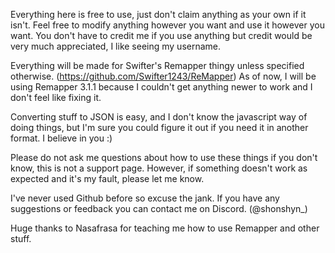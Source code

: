 Everything here is free to use, just don't claim anything as your own if it isn't. 
Feel free to modify anything however you want and use it however you want. 
You don't have to credit me if you use anything but credit would be very much appreciated, I like seeing my username. 


Everything will be made for Swifter's Remapper thingy unless specified otherwise. (https://github.com/Swifter1243/ReMapper)
As of now, I will be using Remapper 3.1.1 because I couldn't get anything newer to work and I don't feel like fixing it.


Converting stuff to JSON is easy, and I don't know the javascript way of doing things, but I'm sure you could figure it out if you need it in another format. I believe in you :)

Please do not ask me questions about how to use these things if you don't know, this is not a support page. 
However, if something doesn't work as expected and it's my fault, please let me know.


I've never used Github before so excuse the jank. 
If you have any suggestions or feedback you can contact me on Discord. (@shonshyn_)

Huge thanks to Nasafrasa for teaching me how to use Remapper and other stuff.
